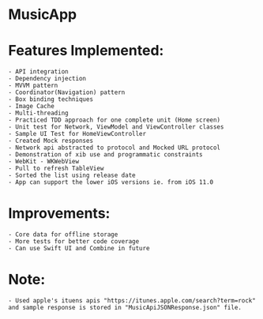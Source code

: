# MusicApp

Features Implemented:
====================

    - API integration
    - Dependency injection
    - MVVM pattern
    - Coordinator(Navigation) pattern
    - Box binding techniques
    - Image Cache
    - Multi-threading
    - Practiced TDD approach for one complete unit (Home screen)
    - Unit test for Network, ViewModel and ViewController classes
    - Sample UI Test for HomeViewController
    - Created Mock responses
    - Network api abstracted to protocol and Mocked URL protocol
    - Demonstration of xib use and programmatic constraints
    - WebKit - WKWebView
    - Pull to refresh TableView
    - Sorted the list using release date
    - App can support the lower iOS versions ie. from iOS 11.0


Improvements:
============

    - Core data for offline storage
    - More tests for better code coverage
    - Can use Swift UI and Combine in future


Note:
=====
    - Used apple's ituens apis "https://itunes.apple.com/search?term=rock" and sample response is stored in "MusicApiJSONResponse.json" file.



